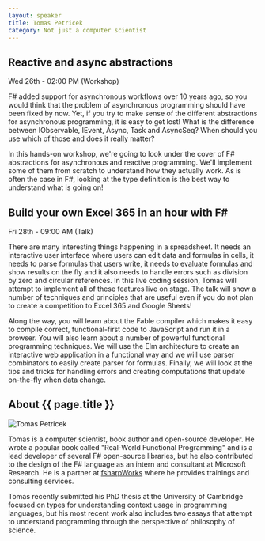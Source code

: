 ```yaml
---
layout: speaker
title: Tomas Petricek
category: Not just a computer scientist
---
```


<div class="row">
    <div class="col-md-6">
        <div class="speaker-talk">
            <div class="section-head">
                <h2 class="header-title">Reactive and async abstractions</h2>
                    <p class="header-desc">Wed 26th - 02:00 PM (Workshop)</p>
            </div>
            <div>
                <p>
                    F# added support for asynchronous workflows over 10 years ago, so you would think that the problem of asynchronous programming should have been fixed by now. Yet, if you try to make sense of the different abstractions for asynchronous programming, it is easy to get lost! What is the difference between IObservable, IEvent, Async, Task and AsyncSeq? When should you use which of those and does it really matter?
                </p>
                <p>
                    In this hands-on workshop, we're going to look under the cover of F# abstractions for asynchronous and reactive programming. We'll implement some of them from scratch to understand how they actually work. As is often the case in F#, looking at the type definition is the best way to understand what is going on!
                </p>
            </div>
        </div>
    </div>
    <div class="col-md-6">
        <div class="speaker-talk">
            <div class="section-head">
                <h2 class="header-title">Build your own Excel 365 in an hour with F#</h2>
                <p class="header-desc">Fri 28th - 09:00 AM (Talk)</p>
            </div>
            <div>
                <p>
                    There are many interesting things happening in a spreadsheet. It needs an interactive user interface where users can edit data and formulas in cells, it needs to parse formulas that users write, it needs to evaluate formulas and show results on the fly and it also needs to handle errors such as division by zero and circular references. In this live coding session, Tomas will attempt to implement all of these features live on stage. The talk will show a number of techniques and principles that are useful even if you do not plan to create a competition to Excel 365 and Google Sheets! 
                </p>
                <p>
                    Along the way, you will learn about the Fable compiler which makes it easy to compile correct, functional-first code to JavaScript and run it in a browser. You will also learn about a number of powerful functional programming techniques. We will use the Elm architecture to create an interactive web application in a functional way and we will use parser combinators to easily create parser for formulas. Finally, we will look at the tips and tricks for handling errors and creating computations that update on-the-fly when data change.
                </p>
            </div>
        </div>
    </div>
</div><!-- /.row -->
<div class="row">
    <div class="col-md-12">
        <div class="speaker-about">
            <div class="section-head">
                <h2 class="header-title">About {{ page.title }}</h2>
                <p class="header-desc">
                    <a href="https://twitter.com/tomaspetricek"><i class="fab fa-twitter"></i></a>
					<a href="https://github.com/tpetricek"><i class="fab fa-github-alt"></i></a>
            		<a href="http://tomasp.net/blog/"><i class="fas fa-rss"></i></a>
                </p>					
            </div>
            <div class="row">
                <div class="col-md-2">
                    <img src="{{ site.baseurl }}public/assets/speakers/2018/tomas-petricek.jpg" alt="Tomas Petricek" />
                </div>
                <div class="col-md-10">
                    <p>
                        Tomas is a computer scientist, book author and open-source developer. He wrote a popular book called "Real-World Functional Programming" and is a lead developer of several F# open-source libraries, but he also contributed to the design of the F# language as an intern and consultant at Microsoft Research. He is a partner at <a href="http://fsharpworks.com" target="_blank">fsharpWorks</a> where he provides trainings and consulting services.
                    </p>
                    <p>
                        Tomas recently submitted his PhD thesis at the University of Cambridge focused on types for understanding context usage in programming languages, but his most recent work also includes two essays that attempt to understand programming through the perspective of philosophy of science.
                    </p>
                </div>
            </div>       
        </div>
    </div>
</div>